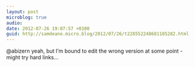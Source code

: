 ```yaml
---
layout: post
microblog: true
audio: 
date: 2012-07-26 19:07:57 +0100
guid: http://samdeane.micro.blog/2012/07/26/t228552248681185282.html
---
```

@abizern yeah, but I’m bound to edit the wrong version at some point - might try hard links...
